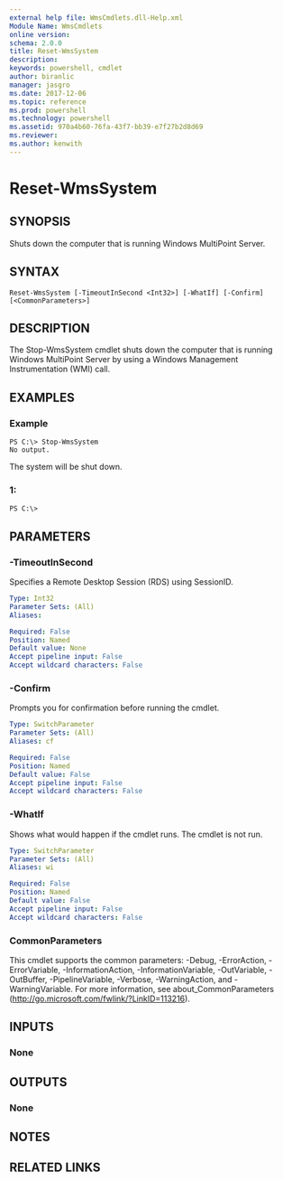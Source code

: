 ```yaml
---
external help file: WmsCmdlets.dll-Help.xml
Module Name: WmsCmdlets
online version: 
schema: 2.0.0
title: Reset-WmsSystem
description: 
keywords: powershell, cmdlet
author: biranlic
manager: jasgro
ms.date: 2017-12-06
ms.topic: reference
ms.prod: powershell
ms.technology: powershell
ms.assetid: 970a4b60-76fa-43f7-bb39-e7f27b2d8d69
ms.reviewer:
ms.author: kenwith
---
```


# Reset-WmsSystem

## SYNOPSIS
Shuts down the computer that is running Windows MultiPoint Server.

## SYNTAX

```
Reset-WmsSystem [-TimeoutInSecond <Int32>] [-WhatIf] [-Confirm] [<CommonParameters>]
```

## DESCRIPTION
The Stop-WmsSystem cmdlet shuts down the computer that is running Windows MultiPoint Server by using a Windows Management Instrumentation (WMI) call.

## EXAMPLES

### Example
```
PS C:\> Stop-WmsSystem
No output.
```

The system will be shut down.

### 1:
```
PS C:\>
```

## PARAMETERS

### -TimeoutInSecond
Specifies a Remote Desktop Session (RDS) using SessionID.

```yaml
Type: Int32
Parameter Sets: (All)
Aliases: 

Required: False
Position: Named
Default value: None
Accept pipeline input: False
Accept wildcard characters: False
```

### -Confirm
Prompts you for confirmation before running the cmdlet.

```yaml
Type: SwitchParameter
Parameter Sets: (All)
Aliases: cf

Required: False
Position: Named
Default value: False
Accept pipeline input: False
Accept wildcard characters: False
```

### -WhatIf
Shows what would happen if the cmdlet runs.
The cmdlet is not run.

```yaml
Type: SwitchParameter
Parameter Sets: (All)
Aliases: wi

Required: False
Position: Named
Default value: False
Accept pipeline input: False
Accept wildcard characters: False
```

### CommonParameters
This cmdlet supports the common parameters: -Debug, -ErrorAction, -ErrorVariable, -InformationAction, -InformationVariable, -OutVariable, -OutBuffer, -PipelineVariable, -Verbose, -WarningAction, and -WarningVariable. For more information, see about_CommonParameters (http://go.microsoft.com/fwlink/?LinkID=113216).

## INPUTS

### None

## OUTPUTS

### None

## NOTES

## RELATED LINKS

